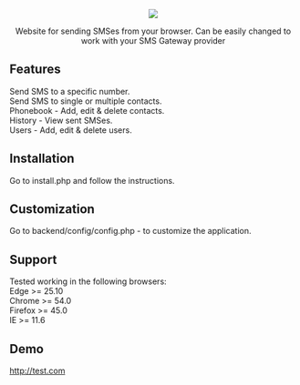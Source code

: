 <p align="center"><img src="http://skovdev.net/public_share/kY6kZx.jpg"></p>

<center>Website for sending SMSes from your browser. Can be easily changed to work with your SMS Gateway provider</center>

## Features
Send SMS to a specific number.<br>
Send SMS to single or multiple contacts.<br>
Phonebook - Add, edit & delete contacts.<br>
History - View sent SMSes.<br>
Users - Add, edit & delete users.<br>

## Installation
Go to install.php and follow the instructions.<br>

## Customization
Go to backend/config/config.php - to customize the application.

## Support
Tested working in the following browsers:<br>
Edge >= 25.10<br>
Chrome >= 54.0<br>
Firefox >= 45.0<br>
IE >= 11.6<br>

## Demo
http://test.com
